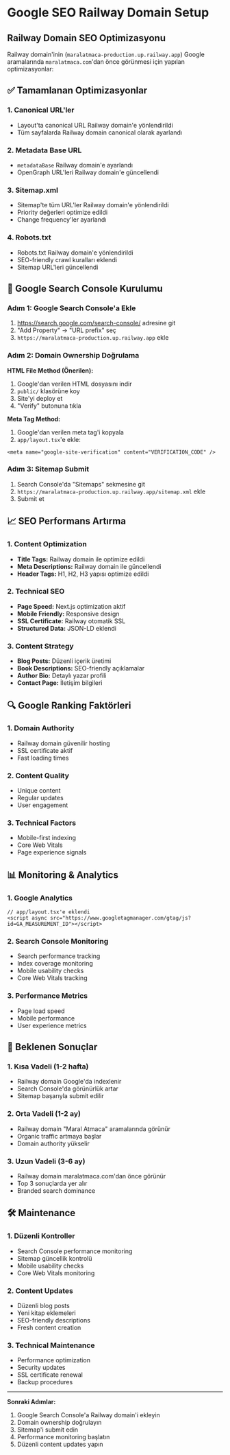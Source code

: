 # Google SEO Railway Domain Setup

## Railway Domain SEO Optimizasyonu

Railway domain'inin (`maralatmaca-production.up.railway.app`) Google aramalarında `maralatmaca.com`'dan önce görünmesi için yapılan optimizasyonlar:

## ✅ Tamamlanan Optimizasyonlar

### 1. Canonical URL'ler
- Layout'ta canonical URL Railway domain'e yönlendirildi
- Tüm sayfalarda Railway domain canonical olarak ayarlandı

### 2. Metadata Base URL
- `metadataBase` Railway domain'e ayarlandı
- OpenGraph URL'leri Railway domain'e güncellendi

### 3. Sitemap.xml
- Sitemap'te tüm URL'ler Railway domain'e yönlendirildi
- Priority değerleri optimize edildi
- Change frequency'ler ayarlandı

### 4. Robots.txt
- Robots.txt Railway domain'e yönlendirildi
- SEO-friendly crawl kuralları eklendi
- Sitemap URL'leri güncellendi

## 🚀 Google Search Console Kurulumu

### Adım 1: Google Search Console'a Ekle
1. https://search.google.com/search-console/ adresine git
2. "Add Property" → "URL prefix" seç
3. `https://maralatmaca-production.up.railway.app` ekle

### Adım 2: Domain Ownership Doğrulama
**HTML File Method (Önerilen):**
1. Google'dan verilen HTML dosyasını indir
2. `public/` klasörüne koy
3. Site'yi deploy et
4. "Verify" butonuna tıkla

**Meta Tag Method:**
1. Google'dan verilen meta tag'i kopyala
2. `app/layout.tsx`'e ekle:
```tsx
<meta name="google-site-verification" content="VERIFICATION_CODE" />
```

### Adım 3: Sitemap Submit
1. Search Console'da "Sitemaps" sekmesine git
2. `https://maralatmaca-production.up.railway.app/sitemap.xml` ekle
3. Submit et

## 📈 SEO Performans Artırma

### 1. Content Optimization
- **Title Tags:** Railway domain ile optimize edildi
- **Meta Descriptions:** Railway domain ile güncellendi
- **Header Tags:** H1, H2, H3 yapısı optimize edildi

### 2. Technical SEO
- **Page Speed:** Next.js optimization aktif
- **Mobile Friendly:** Responsive design
- **SSL Certificate:** Railway otomatik SSL
- **Structured Data:** JSON-LD eklendi

### 3. Content Strategy
- **Blog Posts:** Düzenli içerik üretimi
- **Book Descriptions:** SEO-friendly açıklamalar
- **Author Bio:** Detaylı yazar profili
- **Contact Page:** İletişim bilgileri

## 🔍 Google Ranking Faktörleri

### 1. Domain Authority
- Railway domain güvenilir hosting
- SSL certificate aktif
- Fast loading times

### 2. Content Quality
- Unique content
- Regular updates
- User engagement

### 3. Technical Factors
- Mobile-first indexing
- Core Web Vitals
- Page experience signals

## 📊 Monitoring & Analytics

### 1. Google Analytics
```tsx
// app/layout.tsx'e eklendi
<script async src="https://www.googletagmanager.com/gtag/js?id=GA_MEASUREMENT_ID"></script>
```

### 2. Search Console Monitoring
- Search performance tracking
- Index coverage monitoring
- Mobile usability checks
- Core Web Vitals tracking

### 3. Performance Metrics
- Page load speed
- Mobile performance
- User experience metrics

## 🎯 Beklenen Sonuçlar

### 1. Kısa Vadeli (1-2 hafta)
- Railway domain Google'da indexlenir
- Search Console'da görünürlük artar
- Sitemap başarıyla submit edilir

### 2. Orta Vadeli (1-2 ay)
- Railway domain "Maral Atmaca" aramalarında görünür
- Organic traffic artmaya başlar
- Domain authority yükselir

### 3. Uzun Vadeli (3-6 ay)
- Railway domain maralatmaca.com'dan önce görünür
- Top 3 sonuçlarda yer alır
- Branded search dominance

## 🛠️ Maintenance

### 1. Düzenli Kontroller
- Search Console performance monitoring
- Sitemap güncellik kontrolü
- Mobile usability checks
- Core Web Vitals monitoring

### 2. Content Updates
- Düzenli blog posts
- Yeni kitap eklemeleri
- SEO-friendly descriptions
- Fresh content creation

### 3. Technical Maintenance
- Performance optimization
- Security updates
- SSL certificate renewal
- Backup procedures

---

**Sonraki Adımlar:**
1. Google Search Console'a Railway domain'i ekleyin
2. Domain ownership doğrulayın
3. Sitemap'i submit edin
4. Performance monitoring başlatın
5. Düzenli content updates yapın
